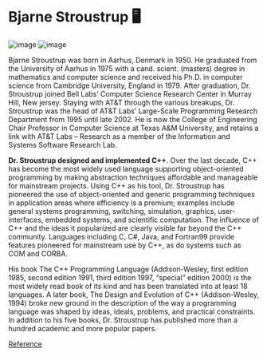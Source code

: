 # Bjarne Stroustrup 🖥

![image](https://user-images.githubusercontent.com/85029234/136665560-63212ee1-629c-414f-916e-e061cd11bb34.png)   ![image](https://user-images.githubusercontent.com/85029234/136665574-f1b0d532-1b06-4dad-99ad-f09441bdacd6.png)


Bjarne Stroustrup was born in Aarhus, Denmark in 1950. He graduated from the University of Aarhus in 1975 with a cand. scient. (masters) degree in mathematics and computer science and received his Ph.D. in computer science from Cambridge University, England in 1979. After graduation, Dr. Stroustrup joined Bell Labs’ Computer Science Research Center in Murray Hill, New jersey. Staying with AT&T through the various breakups, Dr. Stroustrup was the head of AT&T Labs’ Large-Scale Programming Research Department from 1995 until late 2002. He is now the College of Engineering Chair Professor in Computer Science at Texas A&M University, and retains a link with AT&T Labs – Research as a member of the Information and Systems Software Research Lab.


**Dr. Stroustrup designed and implemented C++**. Over the last decade, C++ has become the most widely used language supporting object-oriented programming by making abstraction techniques affordable and manageable for mainstream projects. Using C++ as his tool, Dr. Stroustrup has pioneered the use of object-oriented and generic programming techniques in application areas where efficiency is a premium; examples include general systems programming, switching, simulation, graphics, user-interfaces, embedded systems, and scientific computation. The influence of C++ and the ideas it popularized are clearly visible far beyond the C++ community. Languages including C, C#, Java, and Fortran99 provide features pioneered for mainstream use by C++, as do systems such as COM and CORBA.


His book The C++ Programming Language (Addison-Wesley, first edition 1985, second edition 1991, third edition 1997, “special” edition 2000) is the most widely read book of its kind and has been translated into at least 18 languages. A later book, The Design and Evolution of C++ (Addison-Wesley, 1994) broke new ground in the description of the way a programming language was shaped by ideas, ideals, problems, and practical constraints. In addition to his five books, Dr. Stroustrup has published more than a hundred academic and more popular papers.

[Reference](https://en.wikipedia.org/wiki/Bjarne_Stroustrup)
